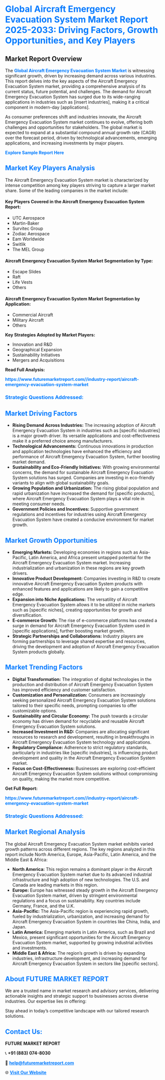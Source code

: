 <h1 style="color: #007BFF;">Global Aircraft Emergency Evacuation System Market Report 2025-2033: Driving Factors, Growth Opportunities, and Key Players</h1>

<section id="overview">
<h2>Market Report Overview</h2>
<p>The <a href="https://www.futuremarketreport.com//industry-report/aircraft-emergency-evacuation-system-market" style="color: #007BFF; text-decoration: none;"><strong>Global Aircraft Emergency Evacuation System Market</strong></a> is witnessing significant growth, driven by increasing demand across various industries. This report delves into the key aspects of the Aircraft Emergency Evacuation System market, providing a comprehensive analysis of its current status, future potential, and challenges. The demand for Aircraft Emergency Evacuation System has surged due to its wide-ranging applications in industries such as [insert industries], making it a critical component in modern-day [applications].</p>
<p>As consumer preferences shift and industries innovate, the Aircraft Emergency Evacuation System market continues to evolve, offering both challenges and opportunities for stakeholders. The global market is expected to expand at a substantial compound annual growth rate (CAGR) over the forecast period, driven by technological advancements, emerging applications, and increasing investments by major players.</p>
</section>

<section id="overview">
<p><a href="https://www.futuremarketreport.com//request-sample/reportId=45412" style="color: #007BFF; text-decoration: none;"><strong>Explore Sample Report Here</strong></a></p>
</section>

<section id="key-players">
<h2 style="color: #007BFF;">Market Key Players Analysis</h2>
<p>The Aircraft Emergency Evacuation System market is characterized by intense competition among key players striving to capture a larger market share. Some of the leading companies in the market include:</p>
<h4>Key Players Covered in the Aircraft Emergency Evacuation System Report:</h4>
<ul><li>UTC Aerospace</li><li>Martin-Baker</li><li>Survitec Group</li><li>Zodiac Aerospace</li><li>Eam Worldwide</li><li>Switlik</li><li>The MEL Group</li></ul>
<h4>Aircraft Emergency Evacuation System Market Segmentation by Type:</h4>
<ul><li>Escape Slides</li><li>Raft</li><li>Life Vests</li><li>Others</li></ul>

<h4>Aircraft Emergency Evacuation System Market Segmentation by Application:</h4>
<ul><li>Commercial Aircraft</li><li>Military Aircraft</li><li>Others</li></ul>
<p><strong>Key Strategies Adopted by Market Players:</strong></p>
<ul>
<li>Innovation and R&D</li>
<li>Geographical Expansion</li>
<li>Sustainability Initiatives</li>
<li>Mergers and Acquisitions</li>
</ul>
</section>

<section>
<p><strong>Read Full Analysis: </strong></p><a href="https://www.futuremarketreport.com//industry-report/aircraft-emergency-evacuation-system-market" style="color: #007BFF; text-decoration: none;"><strong>https://www.futuremarketreport.com//industry-report/aircraft-emergency-evacuation-system-market</strong></a>
<h3 style="color: #007BFF;">Strategic Questions Addressed:</h3>
</section>

<section id="driving-factors">
<h2 style="color: #007BFF;">Market Driving Factors</h2>
<ul>
<li><strong>Rising Demand Across Industries:</strong> The increasing adoption of Aircraft Emergency Evacuation System in industries such as [specific industries] is a major growth driver. Its versatile applications and cost-effectiveness make it a preferred choice among manufacturers.</li>
<li><strong>Technological Advancements:</strong> Continuous innovations in production and application technologies have enhanced the efficiency and performance of Aircraft Emergency Evacuation System, further boosting market demand.</li>
<li><strong>Sustainability and Eco-Friendly Initiatives:</strong> With growing environmental concerns, the demand for sustainable Aircraft Emergency Evacuation System solutions has surged. Companies are investing in eco-friendly variants to align with global sustainability goals.</li>
<li><strong>Growing Population and Urbanization:</strong> The rising global population and rapid urbanization have increased the demand for [specific products], where Aircraft Emergency Evacuation System plays a vital role in meeting consumer needs.</li>
<li><strong>Government Policies and Incentives:</strong> Supportive government regulations and incentives for industries using Aircraft Emergency Evacuation System have created a conducive environment for market growth.</li>
</ul>
</section>

<section id="growth-opportunities">
<h2 style="color: #007BFF;">Market Growth Opportunities</h2>
<ul>
<li><strong>Emerging Markets:</strong> Developing economies in regions such as Asia-Pacific, Latin America, and Africa present untapped potential for the Aircraft Emergency Evacuation System market. Increasing industrialization and urbanization in these regions are key growth drivers.</li>
<li><strong>Innovative Product Development:</strong> Companies investing in R&D to create innovative Aircraft Emergency Evacuation System products with enhanced features and applications are likely to gain a competitive edge.</li>
<li><strong>Expansion into Niche Applications:</strong> The versatility of Aircraft Emergency Evacuation System allows it to be utilized in niche markets such as [specific niches], creating opportunities for growth and diversification.</li>
<li><strong>E-commerce Growth:</strong> The rise of e-commerce platforms has created a surge in demand for Aircraft Emergency Evacuation System used in [specific applications], further boosting market growth.</li>
<li><strong>Strategic Partnerships and Collaborations:</strong> Industry players are forming partnerships to leverage shared expertise and resources, driving the development and adoption of Aircraft Emergency Evacuation System products globally.</li>
</ul>
</section>

<section id="trending-factors">
<h2 style="color: #007BFF;">Market Trending Factors</h2>
<ul>
<li><strong>Digital Transformation:</strong> The integration of digital technologies in the production and distribution of Aircraft Emergency Evacuation System has improved efficiency and customer satisfaction.</li>
<li><strong>Customization and Personalization:</strong> Consumers are increasingly seeking personalized Aircraft Emergency Evacuation System solutions tailored to their specific needs, prompting companies to offer customizable options.</li>
<li><strong>Sustainability and Circular Economy:</strong> The push towards a circular economy has driven demand for recyclable and reusable Aircraft Emergency Evacuation System solutions.</li>
<li><strong>Increased Investment in R&D:</strong> Companies are allocating significant resources to research and development, resulting in breakthroughs in Aircraft Emergency Evacuation System technology and applications.</li>
<li><strong>Regulatory Compliance:</strong> Adherence to strict regulatory standards, particularly in industries like [specific industries], is influencing product development and quality in the Aircraft Emergency Evacuation System market.</li>
<li><strong>Focus on Cost-Effectiveness:</strong> Businesses are exploring cost-efficient Aircraft Emergency Evacuation System solutions without compromising on quality, making the market more competitive.</li>
</ul>
</section>

<section>
<p><strong>Get Full Report: </strong></p><a href="https://www.futuremarketreport.com//industry-report/aircraft-emergency-evacuation-system-market" style="color: #007BFF; text-decoration: none;"><strong>https://www.futuremarketreport.com//industry-report/aircraft-emergency-evacuation-system-market</strong></a>
<h3 style="color: #007BFF;">Strategic Questions Addressed:</h3>
</section>


<section id="regional-analysis">
<h2 style="color: #007BFF;">Market Regional Analysis</h2>
<p>The global Aircraft Emergency Evacuation System market exhibits varied growth patterns across different regions. The key regions analyzed in this report include North America, Europe, Asia-Pacific, Latin America, and the Middle East & Africa:</p>
<ul>
<li><strong>North America:</strong> This region remains a dominant player in the Aircraft Emergency Evacuation System market due to its advanced industrial infrastructure and high adoption of new technologies. The U.S. and Canada are leading markets in this region.</li>
<li><strong>Europe:</strong> Europe has witnessed steady growth in the Aircraft Emergency Evacuation System market, driven by stringent environmental regulations and a focus on sustainability. Key countries include Germany, France, and the U.K.</li>
<li><strong>Asia-Pacific:</strong> The Asia-Pacific region is experiencing rapid growth, fueled by industrialization, urbanization, and increasing demand for Aircraft Emergency Evacuation System in countries like China, India, and Japan.</li>
<li><strong>Latin America:</strong> Emerging markets in Latin America, such as Brazil and Mexico, present significant opportunities for the Aircraft Emergency Evacuation System market, supported by growing industrial activities and investments.</li>
<li><strong>Middle East & Africa:</strong> The region’s growth is driven by expanding industries, infrastructure development, and increasing demand for Aircraft Emergency Evacuation System in sectors like [specific sectors].</li>
</ul>
</section>

<footer>
<h2 style="color: #007BFF;">About FUTURE MARKET REPORT</h2>
<p>We are a trusted name in market research and advisory services, delivering actionable insights and strategic support to businesses across diverse industries. Our expertise lies in offering:</p>

<p>Stay ahead in today’s competitive landscape with our tailored research solutions.</p>

<h2 style="color: #007BFF;">Contact Us:</h2>
<p><strong>FUTURE MARKET REPORT</strong></p>
<p>📞 <strong>+91 (883) 074-8030</strong></p>
<p>📧 <strong><a href="mailto:help@futuremarketreport.com" style="color: #007BFF;">help@futuremarketreport.com</a></strong></p>
<p>🌐 <strong><a href="https://www.futuremarketreport.com/" style="color: #007BFF;">Visit Our Website</a></strong></p>
</footer>